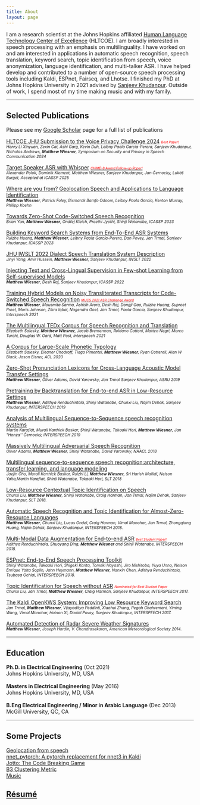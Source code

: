 ```yaml
---
title: About
layout: page
---
```

<!-- ![Profile Image]({{ site.url }}/{{ site.picture }}) -->

<p>I am a research scientist at the Johns Hopkins affiliated <a href="https://hltcoe.jhu.edu/">Human Language Technology Center of Excellence</a> (HLTCOE). I am broadly interested in speech processing with an emphasis on multilinguality. I have worked on and am interested in applications in automatic speech recognition, speech translation, keyword search, topic identification from speech, voice anonymization, language identification, and multi-talker ASR. I have helped develop and contributed to a number of open-source speech processing tools including Kaldi, ESPnet, Fairseq, and Lhotse.
I finished my PhD at Johns Hopkins University in 2021 advised by
<a href="https://www.clsp.jhu.edu/faculty/sanjeev-khudanpur">Sanjeev Khudanpur</a>. Outside of work,
I spend most of my time making music and with my family.</p> 

<hr>

<h2>Selected Publications</h2>

Please see my <a href="https://scholar.google.com/citations?user=6SVPrPUAAAAJ&hl=en&oi=ao">Google Scholar</a> page for a full list of publications<br />

<p><a href="https://www.voiceprivacychallenge.org/vp2024/docs/T8_____JHU_CLSP_____JHU_Submission_to_the_Voice_Privacy_Challenge_2024.pdf"> HLTCOE JHU Submission to the Voice Privacy Challenge 2024</a>
<em style="font-size: 75%"><small><span style="color:red">Best Paper!</span></small></em><br />
<em style="font-size: 75%">Henry Li Xinyuan, Zexin Cai, Ashi Garg, Kevin Duh, Leibny Paola García-Perera, Sanjeev Khudanpur, Nicholas Andrews, <strong>Matthew Wiesner</strong>, 
Symposium on Security and Privacy in Speech Communication 2024</em></p>

<p><a href="https://arxiv.org/pdf/2409.09543"> Target Speaker ASR with Whisper</a>
<a href="https://www.chimechallenge.org/current/awards"><em style="font-size: 75%"><small><span style="color:red">CHiME-8 Award Follow-up Paper!</span></small></em></a><br />
<em style="font-size: 75%"> Alexander Polok, Dominik Klement, <srong> Matthew Wiesner</srong>, Sanjeev Khudanpur, Jan Černocky, Lukáš Burget, Accepted at ICASSP 2025</em></p>

<p><a href="https://aclanthology.org/2024.naacl-long.286.pdf"> Where are you from? Geolocation Speech and Applications to Language Identification</a><br />
<em style="font-size: 75%"> <strong>Matthew Wiesner</strong>, Patrick Foley, Bismarck Bamfo Odoom, Leibny Paola Garcia, Kenton Murray, Philipp Koehn </em> </p>

<p><a href="https://arxiv.org/pdf/2211.01458.pdf">Towards Zero-Shot Code-Switched Speech Recognition</a><br />
<em style="font-size: 75%">Brian Yan, <strong>Matthew Wiesner</strong>, Ondřej Kleich, Preethi Jyothi, Shinji Watanabe, ICASSP 2023</em></p>

<p><a href="https://par.nsf.gov/servlets/purl/10465905">Building Keyword Search Systems from End-To-End ASR Systems</a><br />
<em style="font-size: 75%">Ruizhe Huang, <strong>Matthew Wiesner</strong>, Leibny Paola García-Perera, Dan Povey, Jan Trmal, Sanjeev Khudanpur, ICASSP 2023</em></p>

<p><a href="https://aclanthology.org/2022.iwslt-1.29.pdf">JHU IWSLT 2022 Dialect Speech Translation System Description</a><br />
<em style="font-size: 75%">Jinyi Yang, Amir Hussein, <strong>Matthew Wiesner</strong>, Sanjeev Khudanpur, IWSLT 2022</em></p>

<p><a href="https://arxiv.org/pdf/2110.04863.pdf">Injecting Text and Cross-Lingual Supervision in Few-shot Learning from Self-supervised Models</a><br />
<em style="font-size: 75%"><strong>Matthew Wiesner</strong>, Desh Raj, Sanjeev Khudanpur, ICASSP 2022</em></p>

<p><a href="https://www.isca-speech.org/archive/pdfs/interspeech_2021/wiesner21_interspeech.pdf">Training Hybrid Models on Noisy Transliterated Transcripts for
  Code-Switched Speech Recognition</a>
<a href="https://navana-tech.github.io/MUCS2021/challenge_winners.html"> <em style="font-size: 75%"> <small><span style="color:red">MUCS 2021 ASR Challenge Award </span></small></em></a><br />
<em style="font-size: 75%"><strong>Matthew Wiesner</strong>, Mousmita Sarma, Ashish Arora, Desh Raj, Dongji Gao, Ruizhe Huang,
Supreet Preet, Moris Johnson, Zikra Iqbal, Nagendra Goel, Jan Trmal, Paola García, Sanjeev Khudanpur, Interspeech 2021</em></p>

<p><a href="https://www.isca-speech.org/archive/pdfs/interspeech_2021/salesky21_interspeech.pdf">The Multilingual TEDx Corpus for Speech Recognition and Translation</a><br />
<em style="font-size: 75%">Elizabeth Salesky, <strong>Matthew Wiesner</strong>, Jacob Bremerman, Roldano Cattoni, Matteo Negri, Marco Turchi, Douglas W. Oard, Matt Post, Interspeech 2021</em></p>
  
<p><a href="https://arxiv.org/pdf/2005.13962.pdf">A Corpus for Large-Scale Phonetic Typology</a><br />
<em style="font-size: 75%">Elizabeth Salesky, Eleanor Chodroff, Tiago Pimentel, <strong>Matthew Wiesner</strong>, Ryan Cotterell, Alan W Black, Jason Eisner, ACL 2020</em></p>

<p><a href="https://ieeexplore.ieee.org/abstract/document/9004019">Zero-Shot Pronunciation Lexicons for Cross-Language Acoustic Model Transfer Settings</a><br />
<em style="font-size: 75%"><strong>Matthew Wiesner</strong>, Oliver Adams, David Yarowsky, Jan Trmal Sanjeev Khudanpur, ASRU 2019</em></p>

<p><a href="https://arxiv.org/abs/1812.03919">Pretraining by Backtranslation for End-to-end ASR in Low-Resource Settings</a><br />
<em style="font-size: 75%"><strong>Matthew Wiesner</strong>, Adithya Renduchintala, Shinji Watanabe, Chunxi Liu, Najim Dehak, Sanjeev Khudanpur, INTERSPEECH 2019</em></p>

<p><a href="https://arxiv.org/abs/1811.03451">Analysis of Multilingual Sequence-to-Sequence speech recognition systems</a><br />
<em style="font-size: 75%">Martin Karafiát, Murali Karthick Baskar, Shinji Watanabe, Takaaki Hori, <strong>Matthew Wiesner</strong>, Jan "Honza'' Černocký, INTERSPEECH 2019</em></p>

<p><a href="https://www.aclweb.org/anthology/N19-1009">Massively Multilingual Adversarial Speech Recognition</a><br />
<em style="font-size: 75%">Oliver Adams, <strong>Matthew Wiesner</strong>, Shinji Watanabe, David Yarowsky, NAACL 2018</em></p>

<p><a href="https://arxiv.org/abs/1810.03459">Multilingual sequence-to-sequence speech recognition:architecture, transfer learning, and language modeling</a><br />
<em style="font-size: 75%">Jaejin Cho, Murali Karthick Baskar, Ruizhi Li, <strong>Matthew Wiesner</strong>, Sri Harish Mallidi, Nelson Yalta,Martin Karafiat, Shinji Watanabe, Takaaki Hori, SLT 2018</em></p>

<p><a href="https://arxiv.org/pdf/1807.06204.pdf">Low-Resource Centextual Topic Identification on Speech</a><br />
<em style="font-size: 75%">Chunxi Liu, <strong>Matthew Wiesner</strong>, Shinji Watanabe, Craig Harman, Jan Trmal, Najim Dehak, Sanjeev Khudanpur, SLT 2018.</em></p>

<p><a href="https://www.isca-speech.org/archive/Interspeech_2018/pdfs/1836.pdf">Automatic Speech Recognition and Topic Identification for Almost-Zero-Resource Languages</a><br />
<em style="font-size: 75%"><strong>Matthew Wiesner</strong>, Chunxi Liu, Lucas Ondel, Craig Harman, Vimal Manohar, Jan Trmal, Zhongqiang Huang, Najim Dehak, Sanjeev Khudanpur, INTERSPEECH 2018.</em></p>

<p><a href="https://www.isca-speech.org/archive/Interspeech_2018/abstracts/2456.html">Multi-Modal Data Augmentation for End-to-end ASR</a>
<a href="https://www.clsp.jhu.edu/2018/09/06/clsp-students-win-best-student-paper-award-at-interspeech-2018/"><em style="font-size: 75%"><small><span style="color:red">Best Student Paper!</span></small></em></a><br />
<em style="font-size: 75%">Adithya Renduchintala, Shuoyang Ding, <strong>Matthew Wiesner</strong> and Shinji Watanabe, INTERSPEECH 2018.</em></p>

<p><a href="https://www.isca-speech.org/archive/Interspeech_2018/abstracts/1456.html">ESPnet: End-to-End Speech Processing Toolkit</a><br />
<em style="font-size: 75%">Shinji Watanabe, Takaaki Hori, Shigeki Karita, Tomoki Hayashi, Jiro Nishitoba, Yuya Unno, Nelson Enrique Yalta Soplin, Jahn Heymann, <strong>Matthew Wiesner</strong>, Nanxin Chen, Adithya Renduchintala, Tsubasa Ochiai, INTERSPEECH 2018.</em></p>

<p><a href="https://www.isca-speech.org/archive/Interspeech_2017/pdfs/1093.PDF">Topic Identification for Speech without ASR</a> <em style="font-size: 75%"><small><span style="color:red">Nominated for Best Student Paper</span></small></em><br />
<em style="font-size: 75%">Chunxi Liu, Jan Trmal, <strong>Matthew Wiesner</strong>, Craig Harman, Sanjeev Khudanpur, INTERSPEECH 2017.</em></p>

<p><a href="https://www.isca-speech.org/archive/Interspeech_2017/pdfs/0601.PDF">The Kaldi OpenKWS System: Improving Low Resource Keyword Search</a><br />
<em style="font-size: 75%">Jan Trmal, <strong>Matthew Wiesner</strong>, Vijayaditya Peddinti, Xiaohui Zhang, Pegah Ghahremani, Yiming Wang, Vimal Manohar, Hainan Xi, Daniel Povey, Sanjeev Khudanpur, INTERSPEECH 2017.</em></p>

<p><a href="https://ams.confex.com/ams/94Annual/webprogram/Paper242901.html">Automated Detection of Radar Severe Weather Signatures</a><br />
<em style="font-size: 75%"><strong>Matthew Wiesner</strong>, Joseph Hardin, V. Chandrasekaran, American Meteorological Society 2014. </em></p>

<hr>

<h2>Education</h2>

<b>Ph.D. in Electrical Engineering</b> (Oct 2021) <br />
Johns Hopkins University, MD, USA
<br />
<br />
<b>Masters in Electrical Engineering</b> (May 2016) <br />
Johns Hopkins University, MD, USA
<br />
<br />
<b>B.Eng Electrical Engineering / Minor in Arabic Language</b> (Dec 2013) <br />
McGill University, QC, CA

<hr>

<h2>Some Projects</h2>
<a href="https://huggingface.co/spaces/geolocation-from-speech-demo/geolocation-from-speech-demo">Geolocation from speech </a><br />
<a href="https://github.com/m-wiesner/nnet_pytorch/tree/conda_install">nnet_pytorch: A pytorch replacement for nnet3 in Kaldi</a><br />
<a href="https://github.com/m-wiesner/Jotto">Jotto: The Code Breaking Game</a><br />
<a href="https://github.com/m-wiesner/BCUBED">B3 Clustering Metric</a><br />
<a href="https://soundcloud.com/groschatorange">Music</a>

<h2><a href="https://m-wiesner.github.io/Matthew_s_Resume-7.pdf">Résumé</a></h2>

